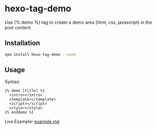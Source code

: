 # hexo-tag-demo

Use {% demo %} tag to create a demo area (html, css, javascript) in the post content.

## Installation

```bash
npm install hexo-tag-demo --save
```

## Usage

Syntax:

```
{% demo [title] %}
  <intro></intro>
  <template></template>
  <script></script>
  <style></style>
{% enddemo %}
```

Live Example: [example.md](https://github.com/laomao800/hexo-tag-demo/blob/master/example.md)
